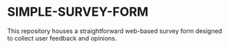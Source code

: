 # SIMPLE-SURVEY-FORM
This repository houses a straightforward web-based survey form designed to collect user feedback and opinions.
